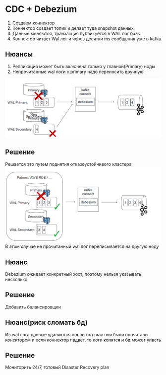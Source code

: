 # CDC + Debezium

1. Создаем коннектор
2. Коннектор создает топик и делает туда snapshot данных
3. Данные меняются, транзакция публикуется в WAL лог базы
4. Коннектор читает Wal лог и через десятки ms сообщения уже в kafka

## Нюансы

1. Репликация может быть включена только у главной(Primary)
   ноды
2. Непрочитанные wal логи с primary надо переносить вручную

![](pg-debezium-replication.png)

## Решение

Решается это путем поднятия отказоустойчивого кластера
![](pg-debezium-replication-sol.png)
В этом случае не прочитанный wal лог переписывается на другую ноду

## Нюанс

Debezium ожидает конкретный хост, поэтому нельзя указывать несколько

## Решение

Добавить балансировщки

## Нюанс(риск сломать бд)

Из wal лога данные удаляются после того как они были прочитаны конектором
и если коннектор падает, то логи копятся и бд может упасть

## Решение

Мониторить 24/7, готовый Disaster Recovery plan
